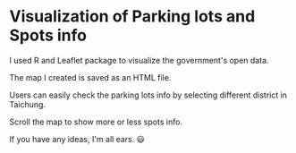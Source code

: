 # Visualization of Parking lots and Spots info

I used R and Leaflet package to visualize the government's open data.

The map I created is saved as an HTML file.

Users can easily check the parking lots info by selecting different district in Taichung.

Scroll the map to show more or less spots info.

If you have any ideas, I'm all ears. 😃
